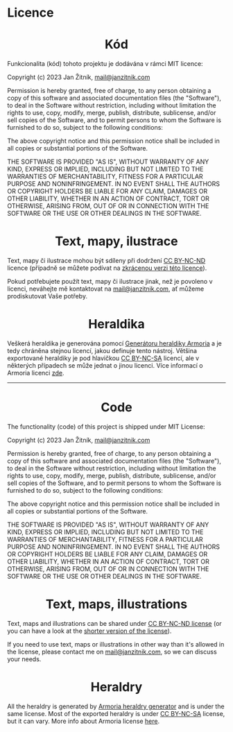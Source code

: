 # Licence

<h1 style="text-align: center;">Kód</h1>

Funkcionalita (kód) tohoto projektu je dodávána v rámci MIT licence:

Copyright (c) 2023 Jan Žitník, mail@janzitnik.com

Permission is hereby granted, free of charge, to any person obtaining a copy
of this software and associated documentation files (the "Software"), to deal
in the Software without restriction, including without limitation the rights
to use, copy, modify, merge, publish, distribute, sublicense, and/or sell
copies of the Software, and to permit persons to whom the Software is
furnished to do so, subject to the following conditions:

The above copyright notice and this permission notice shall be included in all
copies or substantial portions of the Software.

THE SOFTWARE IS PROVIDED "AS IS", WITHOUT WARRANTY OF ANY KIND, EXPRESS OR
IMPLIED, INCLUDING BUT NOT LIMITED TO THE WARRANTIES OF MERCHANTABILITY,
FITNESS FOR A PARTICULAR PURPOSE AND NONINFRINGEMENT. IN NO EVENT SHALL THE
AUTHORS OR COPYRIGHT HOLDERS BE LIABLE FOR ANY CLAIM, DAMAGES OR OTHER
LIABILITY, WHETHER IN AN ACTION OF CONTRACT, TORT OR OTHERWISE, ARISING FROM,
OUT OF OR IN CONNECTION WITH THE SOFTWARE OR THE USE OR OTHER DEALINGS IN THE
SOFTWARE.

<h1 style="text-align: center;">Text, mapy, ilustrace</h1>

Text, mapy či ilustrace mohou být sdíleny při dodržení [CC BY-NC-ND](https://creativecommons.org/licenses/by-nc-nd/4.0/legalcode) licence (případně se můžete podívat na [zkrácenou verzi této licence](https://creativecommons.org/licenses/by-nc-nd/4.0/)).

Pokud potřebujete použít text, mapy či ilustrace jinak, než je povoleno v licenci, neváhejte mě kontaktovat na [mail@janzitnik.com](mailto:mail@janzitnik.com), ať můžeme prodiskutovat Vaše potřeby.

<h1 style="text-align: center;">Heraldika</h1>

Veškerá heraldika je generována pomocí [Generátoru heraldiky Armoria](https://azgaar.github.io/Armoria/) a je tedy chráněna stejnou licencí, jakou definuje tento nástroj. Většina exportované heraldiky je pod hlavičkou [CC BY-NC-SA](https://creativecommons.org/licenses/by-nc-sa/3.0/) licencí, ale v některých případech se může jednat o jinou licenci. Více informací o Armoria licenci [zde](https://github.com/Azgaar/Armoria).

---
<h1 style="text-align: center;">Code</h1>

The functionality (code) of this project is shipped under MIT License:

Copyright (c) 2023 Jan Žitník, mail@janzitnik.com

Permission is hereby granted, free of charge, to any person obtaining a copy
of this software and associated documentation files (the "Software"), to deal
in the Software without restriction, including without limitation the rights
to use, copy, modify, merge, publish, distribute, sublicense, and/or sell
copies of the Software, and to permit persons to whom the Software is
furnished to do so, subject to the following conditions:

The above copyright notice and this permission notice shall be included in all
copies or substantial portions of the Software.

THE SOFTWARE IS PROVIDED "AS IS", WITHOUT WARRANTY OF ANY KIND, EXPRESS OR
IMPLIED, INCLUDING BUT NOT LIMITED TO THE WARRANTIES OF MERCHANTABILITY,
FITNESS FOR A PARTICULAR PURPOSE AND NONINFRINGEMENT. IN NO EVENT SHALL THE
AUTHORS OR COPYRIGHT HOLDERS BE LIABLE FOR ANY CLAIM, DAMAGES OR OTHER
LIABILITY, WHETHER IN AN ACTION OF CONTRACT, TORT OR OTHERWISE, ARISING FROM,
OUT OF OR IN CONNECTION WITH THE SOFTWARE OR THE USE OR OTHER DEALINGS IN THE
SOFTWARE.

<h1 style="text-align: center;">Text, maps, illustrations</h1>

Text, maps and illustrations can be shared under [CC BY-NC-ND license](https://creativecommons.org/licenses/by-nc-nd/4.0/legalcode) (or you can have a look at the [shorter version of the license](https://creativecommons.org/licenses/by-nc-nd/4.0/)).

If you need to use text, maps or illustrations in other way than it's allowed in the license, please contact me on [mail@janzitnik.com](mailto:mail@janzitnik.com), so we can discuss your needs.

<h1 style="text-align: center;">Heraldry</h1>

All the heraldry is generated by [Armoria heraldry generator](https://azgaar.github.io/Armoria/) and is under the same license. Most of the exported heraldry is under [CC BY-NC-SA](https://creativecommons.org/licenses/by-nc-sa/3.0/) license, but it can vary. More info about Armoria license [here](https://github.com/Azgaar/Armoria).
